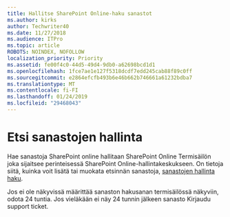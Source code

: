 ```yaml
---
title: Hallitse SharePoint Online-haku sanastot
ms.author: kirks
author: Techwriter40
ms.date: 11/27/2018
ms.audience: ITPro
ms.topic: article
ROBOTS: NOINDEX, NOFOLLOW
localization_priority: Priority
ms.assetid: fe00f4c0-44d5-49d4-9db0-a62698bcd1d1
ms.openlocfilehash: 1fce7ae1e127f5318dcdf7edd245cab88f89c0ff
ms.sourcegitcommit: e2864efcfb493b6e46b662b746661a61232bdba7
ms.translationtype: MT
ms.contentlocale: fi-FI
ms.lasthandoff: 01/24/2019
ms.locfileid: "29468043"
---
```

# <a name="manage-search-dictionaries"></a>Etsi sanastojen hallinta

Hae sanastoja SharePoint online hallitaan SharePoint Online Termisäilön joka sijaitsee perinteisessä SharePoint Online-hallintakeskukseen. On tietoja siitä, kuinka voit lisätä tai muokata etsinnän sanastoja, [sanastojen hallinta haku](https://go.microsoft.com/fwlink/?linkid=2044669&amp;clcid=0x409).
  
Jos ei ole näkyvissä määrittää sanaston hakusanan termisäilössä näkyviin, odota 24 tuntia. Jos vieläkään ei näy 24 tunnin jälkeen sanasto Kirjaudu support ticket.
  

